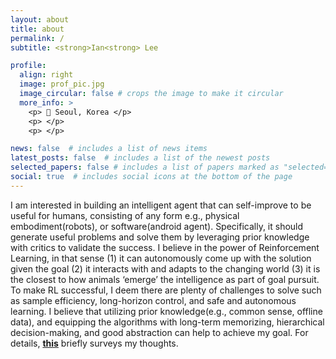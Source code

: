 ```yaml
---
layout: about
title: about
permalink: /
subtitle: <strong>Ian<strong> Lee

profile:
  align: right
  image: prof_pic.jpg
  image_circular: false # crops the image to make it circular
  more_info: >
    <p> 📍 Seoul, Korea </p>
    <p> </p>
    <p> </p>

news: false  # includes a list of news items
latest_posts: false  # includes a list of the newest posts
selected_papers: false # includes a list of papers marked as "selected={true}"
social: true  # includes social icons at the bottom of the page
---
```

<!-- Hi there, my name is Haeone Lee. My goal is to develop intelligence that is helpful to humans, consisting of any form e.g., physical embodiment(robots), or software(android agent). I believe in the power of **Reinforcement Learning**, in that sense (1) it can reach the optimal performance (2) it interacts with and adapts to the changing world (3) it is the closest to how animals ‘emerge’ the intelligence as part of goal pursuit. To make RL successful, I deem there are plenty of challenges to solve such as enabling efficient exploration, long-horizon control, and safe and autonomous learning. To this end, I am interested in utilizing prior knowledge(e.g., common sense, offline data), and equipping the algorithms with long-term memorizing, hierarchical decision-making, and good abstraction capabilities. For details, [**this**](https://rl-max.github.io/assets/pdf/Creating_Artificial_Intelligence_from_the_World.pdf) briefly surveys my thoughts. 

Hi there, my name is Haeone Lee. My goal is to develop intelligent agent that can outperform human, while also being helpful. I believe in the power of **Reinforcement Learning**, in that sense (1) it can autonomously come up with the solution given only the goal (2) it interacts with and adapts to the changing world (3) it is the closest to how animals ‘emerge’ the intelligence as part of goal pursuit. To make RL successful, I deem there are plenty of challenges to solve such as enabling efficient exploration, long-horizon control, and safe and autonomous learning. To this end, I am interested in utilizing prior knowledge(e.g., common sense, offline data), and equipping the algorithms with long-term memorizing, hierarchical decision-making, and good abstraction capabilities. For details, [**this**](https://rl-max.github.io/assets/pdf/Creating_Artificial_Intelligence_from_the_World.pdf) briefly surveys my thoughts. -->

I am interested in building an intelligent agent that can self-improve to be useful for humans, consisting of any form e.g., physical embodiment(robots), or software(android agent). Specifically, it should generate useful problems and solve them by leveraging prior knowledge with critics to validate the success. I believe in the power of Reinforcement Learning, in that sense (1) it can autonomously come up with the solution given the goal (2) it interacts with and adapts to the changing world (3) it is the closest to how animals ‘emerge’ the intelligence as part of goal pursuit. To make RL successful, I deem there are plenty of challenges to solve such as sample efficiency, long-horizon control, and safe and autonomous learning. I believe that utilizing prior knowledge(e.g., common sense, offline data), and equipping the algorithms with long-term memorizing, hierarchical decision-making, and good abstraction can help to achieve my goal. For details, [**this**](https://rl-max.github.io/assets/pdf/Creating_Artificial_Intelligence_from_the_World.pdf) briefly surveys my thoughts.